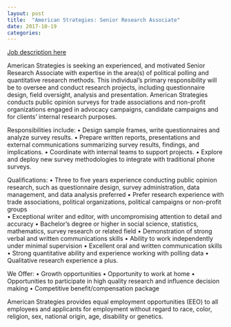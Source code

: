 ```yaml
---
layout: post
title:  "American Strategies: Senior Research Associate"
date: 2017-10-19
categories: 
---
```


[Job description here](https://amstrat.com/#sra)

American Strategies is seeking an experienced, and motivated Senior Research Associate with expertise in the area(s) of political polling and quantitative research methods. This individual’s primary responsibility will be to oversee and conduct research projects, including questionnaire design, field oversight, analysis and presentation.  American Strategies conducts public opinion surveys for trade associations and non-profit organizations engaged in advocacy campaigns, candidate campaigns and for clients’ internal research purposes. 

Responsibilities include:
•	Design sample frames, write questionnaires and analyze survey results.
•	Prepare written reports, presentations and external communications summarizing survey results, findings, and implications.
•	Coordinate with internal teams to support projects.
•	Explore and deploy new survey methodologies to integrate with traditional  phone surveys.

Qualifications:
•	Three to five years experience conducting public opinion research, such as questionnaire design, survey administration, data management, and data analysis preferred
•	Prefer research experience with trade associations, political organizations, political campaigns or non-profit groups  
•	Exceptional writer and editor, with uncompromising attention to detail and accuracy
•	Bachelor’s degree or higher in social science, statistics, mathematics, survey research or related field 
•	Demonstration of strong verbal and written communications skills
•	Ability to work independently under minimal supervision
•	Excellent oral and written communication skills
•	Strong quantitative ability and experience working with polling data 
•	Qualitative research experience a plus.

We Offer:
•	Growth opportunities
•	Opportunity to work at home
•	Opportunities to participate in high quality research and influence decision making 
•	Competitive benefit/compensation package

American Strategies provides equal employment opportunities (EEO) to all employees and applicants for employment without regard to race, color, religion, sex, national origin, age, disability or genetics.
